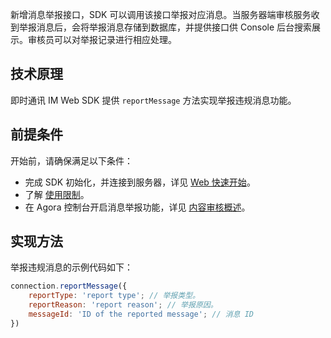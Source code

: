 新增消息举报接口，SDK 可以调用该接口举报对应消息。当服务器端审核服务收到举报消息后，会将举报消息存储到数据库，并提供接口供 Console 后台搜索展示。审核员可以对举报记录进行相应处理。

## 技术原理

即时通讯 IM Web SDK 提供 `reportMessage` 方法实现举报违规消息功能。

## 前提条件

开始前，请确保满足以下条件：

- 完成 SDK 初始化，并连接到服务器，详见 [Web 快速开始](./agora_chat_get_started_web)。
- 了解 [使用限制](./agora_chat_limitation)。
- 在 Agora 控制台开启消息举报功能，详见 [内容审核概述](./agora_chat_moderation_overview)。

## 实现方法

举报违规消息的示例代码如下：

```javascript
connection.reportMessage({
    reportType: 'report type'; // 举报类型。
    reportReason: 'report reason'; // 举报原因。
    messageId: 'ID of the reported message'; // 消息 ID
})
```